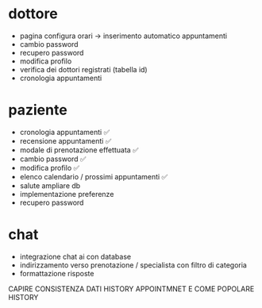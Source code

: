 # dottore
- pagina configura orari -> inserimento automatico appuntamenti
- cambio password                                                 
- recupero password
- modifica profilo
- verifica dei dottori registrati (tabella id)
- cronologia appuntamenti

# paziente
- cronologia appuntamenti                                        ✅                                                  
- recensione appuntamenti                                        ✅
- modale di prenotazione effettuata                              ✅
- cambio password                                                ✅
- modifica profilo                                               ✅
- elenco calendario / prossimi appuntamenti                      ✅
- salute ampliare db
- implementazione preferenze
- recupero password

# chat
- integrazione chat ai con database
- indirizzamento verso prenotazione / specialista con filtro di categoria
- formattazione risposte

CAPIRE CONSISTENZA DATI HISTORY APPOINTMNET E COME POPOLARE HISTORY


